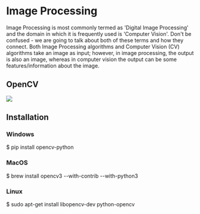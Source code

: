 # Image Processing

Image Processing is most commonly termed as 'Digital Image Processing' and the domain in which it is frequently used is 'Computer Vision'. 
Don't be confused - we are going to talk about both of these terms and how they connect. 
Both Image Processing algorithms and Computer Vision (CV) algorithms take an image as input; however, in image processing,
the output is also an image, whereas in computer vision the output can be some features/information about the image.

## OpenCV

![](https://logodix.com/logo/1989939.png)

## Installation

### Windows
   $ pip install opencv-python
   
### MacOS
   $ brew install opencv3 --with-contrib --with-python3
   
### Linux
   $ sudo apt-get install libopencv-dev python-opencv
